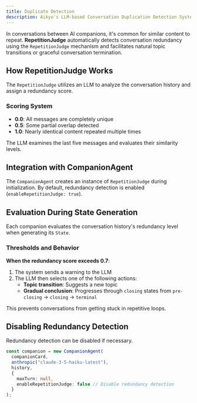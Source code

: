 ```yaml
---
title: Duplicate Detection
description: Aikyo's LLM-based Conversation Duplication Detection System
---
```

In conversations between AI companions, it's common for similar content to repeat. **RepetitionJudge** automatically detects conversation redundancy using the `RepetitionJudge` mechanism and facilitates natural topic transitions or graceful conversation termination.

## How RepetitionJudge Works

The `RepetitionJudge` utilizes an LLM to analyze the conversation history and assign a redundancy score.

### Scoring System

- **0.0**: All messages are completely unique
- **0.5**: Some partial overlap detected
- **1.0**: Nearly identical content repeated multiple times

The LLM examines the last five messages and evaluates their similarity levels.

## Integration with CompanionAgent

The `CompanionAgent` creates an instance of `RepetitionJudge` during initialization. By default, redundancy detection is enabled (`enableRepetitionJudge: true`).

## Evaluation During State Generation

Each companion evaluates the conversation history's redundancy level when generating its `State`.

### Thresholds and Behavior

**When the redundancy score exceeds 0.7**:

1. The system sends a warning to the LLM
2. The LLM then selects one of the following actions:
   - **Topic transition**: Suggests a new topic
   - **Gradual conclusion**: Progresses through `closing` states from `pre-closing` → `closing` → `terminal`

This prevents conversations from getting stuck in repetitive loops.

## Disabling Redundancy Detection

Redundancy detection can be disabled if necessary.

```typescript
const companion = new CompanionAgent(
  companionCard,
  anthropic("claude-3-5-haiku-latest"),
  history,
  {
    maxTurn: null,
    enableRepetitionJudge: false // Disable redundancy detection
  }
);
```